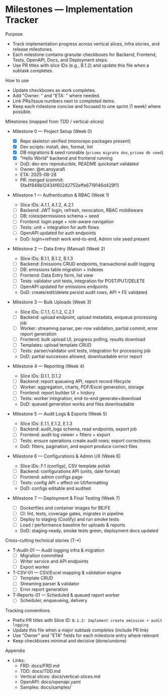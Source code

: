 # Milestones — Implementation Tracker

Purpose
- Track implementation progress across vertical slices, infra stories, and release milestones.
- Each milestone contains granular checkboxes for Backend, Frontend, Tests, OpenAPI, Docs, and Deployment steps.
- Use PR titles with slice IDs (e.g., B.1.2) and update this file when a subtask completes.

How to use
- Update checkboxes as work completes.
- Add "Owner: <github-handle>" and "ETA: <date>" where needed.
- Link PRs/Issue numbers next to completed items.
- Keep each milestone concise and focused to one sprint (1 week) where possible.

Milestones (mapped from TDD / vertical-slices)

- Milestone 0 — Project Setup (Week 0)
  - [x] Repo skeleton verified (monorepo packages present)
  - [x] Dev scripts: install, dev, format, lint
  - [x] DB migrations & seed runnable (`prisma migrate dev`, `prisma db seed`)
  - [x] "Hello World" backend and frontend running
  - DoD: dev env reproducible, README quickstart validated
  - Owner: @m.ansyarafi
  - ETA: 2025-08-28
  - PR: merged (commit: 5fa4f848b12434f60242752effe6719146d429f1)

- Milestone 1 — Authentication & RBAC (Week 1)
  - Slice IDs: A.1.1, A.1.2, A.2.1
  - [ ] Backend: JWT login, refresh, revocation, RBAC middleware
  - [ ] DB: roles/permissions schema + seed
  - [ ] Frontend: login page + role-aware navigation
  - [ ] Tests: unit + integration for auth flows
  - [ ] OpenAPI updated for auth endpoints
  - DoD: login+refresh work end-to-end, Admin role seed present

- Milestone 2 — Data Entry (Manual) (Week 2)
  - Slice IDs: B.1.1, B.1.2, B.1.3
  - [ ] Backend: Emissions CRUD endpoints, transactional audit logging
  - [ ] DB: emissions table migration + indexes
  - [ ] Frontend: Data Entry form, list view
  - [ ] Tests: validator unit tests, integration for POST/PUT/DELETE
  - [ ] OpenAPI updated for emissions endpoints
  - DoD: create/edit/delete persist audit rows; API + FE validated

- Milestone 3 — Bulk Uploads (Week 3)
  - Slice IDs: C.1.1, C.1.2, C.2.1
  - [ ] Backend: upload endpoint, upload metadata, enqueue processing job
  - [ ] Worker: streaming parser, per-row validation, partial commit, error report generation
  - [ ] Frontend: bulk upload UI, progress polling, results download
  - [ ] Templates: upload template CRUD
  - [ ] Tests: parser/validator unit tests, integration for processing job
  - DoD: partial successes allowed, downloadable error report

- Milestone 4 — Reporting (Week 4)
  - Slice IDs: D.1.1, D.1.2
  - [ ] Backend: report queueing API, report record lifecycle
  - [ ] Worker: aggregation, charts, PDF/Excel generation, storage
  - [ ] Frontend: report builder UI + history
  - [ ] Tests: worker integration, end-to-end generate+download
  - DoD: queued generation works and files downloadable

- Milestone 5 — Audit Logs & Exports (Week 5)
  - Slice IDs: E.1.1, E.1.2, E.1.3
  - [ ] Backend: audit_logs schema, read endpoints, export job
  - [ ] Frontend: audit log viewer + filters + export
  - [ ] Tests: ensure operations create audit rows; export correctness
  - DoD: filters, pagination, and export produce correct files

- Milestone 6 — Configurations & Admin UX (Week 6)
  - Slice IDs: F.1 (configs), CSV template polish
  - [ ] Backend: configurations API (units, date format)
  - [ ] Frontend: admin configs page
  - [ ] Tests: config API + effect on UI/formatting
  - DoD: configs editable and audited

- Milestone 7 — Deployment & Final Testing (Week 7)
  - [ ] Dockerfiles and container images for BE/FE
  - [ ] CI: lint, tests, coverage gates, migrates in pipeline
  - [ ] Deploy to staging (Coolify) and run smoke tests
  - [ ] Load / performance baseline for uploads & reports
  - DoD: staging-ready, smoke tests green, deployment docs updated

Cross-cutting technical stories (T-*)
- T-Audit-01 — Audit logging infra & migration
  - [ ] Migration committed
  - [ ] Writer service and API endpoints
  - [ ] Export worker
- T-CSV-01 — CSV/Excel mapping & validation engine
  - [ ] Template CRUD
  - [ ] Streaming parser & validator
  - [ ] Error report generation
- T-Reports-01 — Scheduled & queued report worker
  - [ ] Scheduler, enqueueing, delivery

Tracking conventions
- Prefix PR titles with Slice ID: `B.1.2: Implement create emission + audit logging`
- Update this file when a major subtask completes (include PR link)
- Use "Owner" and "ETA" fields for each milestone entry where relevant
- Keep checkboxes minimal and decisive (done/undone)

Appendix
- Links:
  - FRD: docs/FRD.md
  - TDD: docs/TDD.md
  - Vertical slices: docs/vertical-slices.md
  - OpenAPI: docs/openapi.yaml
  - Samples: docs/samples/
